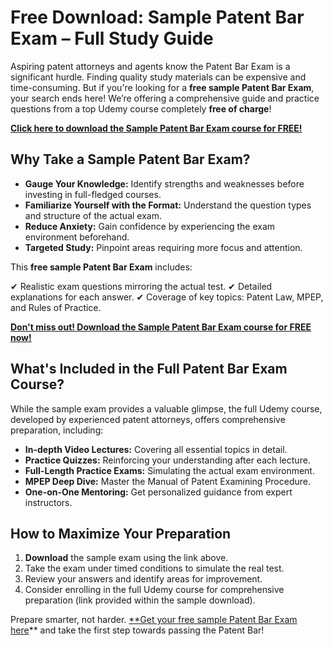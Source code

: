 # Free Download: Sample Patent Bar Exam – Full Study Guide

Aspiring patent attorneys and agents know the Patent Bar Exam is a significant hurdle. Finding quality study materials can be expensive and time-consuming. But if you're looking for a **free sample Patent Bar Exam**, your search ends here! We’re offering a comprehensive guide and practice questions from a top Udemy course completely **free of charge**!

[**Click here to download the Sample Patent Bar Exam course for FREE!**](https://udemywork.com/sample-patent-bar-exam)

## Why Take a Sample Patent Bar Exam?

*   **Gauge Your Knowledge:** Identify strengths and weaknesses before investing in full-fledged courses.
*   **Familiarize Yourself with the Format:** Understand the question types and structure of the actual exam.
*   **Reduce Anxiety:** Gain confidence by experiencing the exam environment beforehand.
*   **Targeted Study:** Pinpoint areas requiring more focus and attention.

This **free sample Patent Bar Exam** includes:

✔ Realistic exam questions mirroring the actual test.
✔ Detailed explanations for each answer.
✔ Coverage of key topics: Patent Law, MPEP, and Rules of Practice.

[**Don't miss out! Download the Sample Patent Bar Exam course for FREE now!**](https://udemywork.com/sample-patent-bar-exam)

## What's Included in the Full Patent Bar Exam Course?

While the sample exam provides a valuable glimpse, the full Udemy course, developed by experienced patent attorneys, offers comprehensive preparation, including:

*   **In-depth Video Lectures:** Covering all essential topics in detail.
*   **Practice Quizzes:** Reinforcing your understanding after each lecture.
*   **Full-Length Practice Exams:** Simulating the actual exam environment.
*   **MPEP Deep Dive:** Master the Manual of Patent Examining Procedure.
*   **One-on-One Mentoring:** Get personalized guidance from expert instructors.

## How to Maximize Your Preparation

1.  **Download** the sample exam using the link above.
2.  Take the exam under timed conditions to simulate the real test.
3.  Review your answers and identify areas for improvement.
4.  Consider enrolling in the full Udemy course for comprehensive preparation (link provided within the sample download).

Prepare smarter, not harder. [**Get your free sample Patent Bar Exam here](https://udemywork.com/sample-patent-bar-exam)** and take the first step towards passing the Patent Bar!
